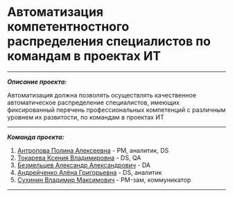 # Автоматизация компетентностного распределения специалистов по командам в проектах ИТ
***
***Описание проекта:***

  Автоматизация должна позволять осуществлять качественное автоматическое распределение специалистов, имеющих фиксированный перечень профессиональных компетенций с различным уровнем их развитости, по командам в проектах ИТ
***
***Команда проекта:***
1) [Антропова Полина Алексеевна](https://gitlab.com/poliantr) - PM, аналитик, DS
2) [Токарева Ксения Владимировна](https://gitlab.com/airis05fior2020) - DS, QA
3) [Безмельцев Александр Александрович](https://gitlab.com/st115978) - DA
4) [Андрейченко Алёна Григорьевна](https://gitlab.com/st073575) - DS, аналитик
5) [Сухинин Владимир Максимович](https://gitlab.com/SukhininVladimir) - PM-зам, коммуникатор
***
